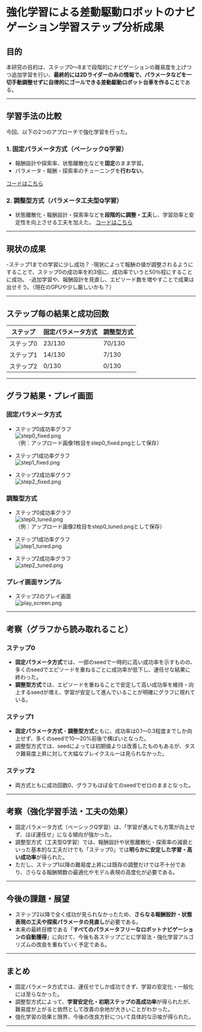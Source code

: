# 強化学習による差動駆動ロボットのナビゲーション学習ステップ分析成果

## 目的

本研究の目的は、ステップ0〜8まで段階的にナビゲーションの難易度を上げつつ追加学習を行い、**最終的には2Dライダーのみの情報で、パラメータなどを一切手動調整せずに自律的にゴールできる差動駆動ロボット台車を作ること**である。

---

## 学習手法の比較

今回、以下の2つのアプローチで強化学習を行った。

### 1. **固定パラメータ方式**（ベーシックQ学習）

- 報酬設計や探索率、状態離散化などを**固定**のまま学習。
- パラメータ・報酬・探索率のチューニングを**行わない**。

[コードはこちら](https://github.com/Saisei2004/nav-rl-qlearning/blob/main/train_rl_o.py)

### 2. **調整型方式**（パラメータ工夫型Q学習）

- 状態離散化・報酬設計・探索率などを**段階的に調整・工夫**し、学習効率と安定性を向上させる工夫を加えた。
[コードはこちら](https://github.com/Saisei2004/nav-rl-qlearning/blob/main/train_rl.py)

---

## 現状の成果

-ステップ1までの学習に少し成功？
-現状によって報酬の値が調整されるようにすることで、ステップ0の成功率を約3倍に、成功率でいうと50％程にすることに成功。
-追加学習や、報酬設計を見直し、エピソード数を増やすことで成果は出せそう。（現在のGPUや少し厳しいかも？）

---

## ステップ毎の結果と成功回数

| ステップ    | 固定パラメータ方式 | 調整型方式   |
|-------------|--------------------|--------------|
| ステップ0   | 23/130             | 70/130       |
| ステップ1   | 14/130             | 7/130        |
| ステップ2   | 0/130              | 0/130        |

---

## グラフ結果・プレイ画面

### 固定パラメータ方式

- ステップ0成功率グラフ  
  ![step0_fixed.png](step0_fixed.png)  
  （例：アップロード画像1枚目をstep0_fixed.pngとして保存）

- ステップ1成功率グラフ  
  ![step1_fixed.png](step1_fixed.png)

- ステップ2成功率グラフ  
  ![step2_fixed.png](step2_fixed.png)

### 調整型方式

- ステップ0成功率グラフ  
  ![step0_tuned.png](step0_tuned.png)  
  （例：アップロード画像2枚目をstep0_tuned.pngとして保存）

- ステップ1成功率グラフ  
  ![step1_tuned.png](step1_tuned.png)

- ステップ2成功率グラフ  
  ![step2_tuned.png](step2_tuned.png)

### プレイ画面サンプル

- ステップ2のプレイ画面  
  ![play_screen.png](play_screen.png)

---

## 考察（グラフから読み取れること）

### ステップ0

- **固定パラメータ方式**では、一部のseedで一時的に高い成功率を示すものの、多くのseedでエピソードを重ねるごとに成功率が低下し、運任せな結果に終わった。
- **調整型方式**では、エピソードを重ねることで安定して高い成功率を維持・向上するseedが増え、学習が安定して進んでいることが明確にグラフに現れている。

### ステップ1

- **固定パラメータ方式**・**調整型方式**ともに、成功率は0.1〜0.3程度までしか向上せず、多くのseedで10〜20%前後で横ばいとなった。
- 調整型方式では、seedによっては初期値よりは改善したものもあるが、タスク難易度上昇に対して大幅なブレイクスルーは見られなかった。

### ステップ2

- 両方式ともに成功回数0、グラフもほぼ全てのseedでゼロのままとなった。

---

## 考察（強化学習手法・工夫の効果）

- 固定パラメータ方式（ベーシックQ学習）は、「学習が進んでも方策が向上せず、ほぼ運任せ」になる傾向が強かった。
- 調整型方式（工夫型Q学習）では、報酬設計や状態離散化・探索率の減衰といった基本的な工夫だけでも「ステップ0」では**明らかに安定した学習・高い成功率**が得られた。
- ただし、ステップ1以降の難易度上昇には既存の調整だけでは不十分であり、さらなる報酬関数の最適化やモデル表現の高度化が必要である。

---

## 今後の課題・展望

- ステップ2以降で全く成功が見られなかったため、**さらなる報酬設計・状態表現の工夫や探索パラメータの見直し**が必要である。
- 本来の最終目標である「**すべてのパラメータフリーなロボットナビゲーションの自動獲得**」に向けて、今後も各ステップごとに学習法・強化学習アルゴリズムの改良を重ねていく予定である。

---

## まとめ

- 固定パラメータ方式では、運任せでしか成功できず、学習の安定化・一般化には至らなかった。
- 調整型方式によって、**学習安定化・初期ステップの高成功率**が得られたが、難易度が上がると依然として改善の余地が大きいことがわかった。
- 強化学習の効果と限界、今後の改良方針について具体的な示唆が得られた。

---
